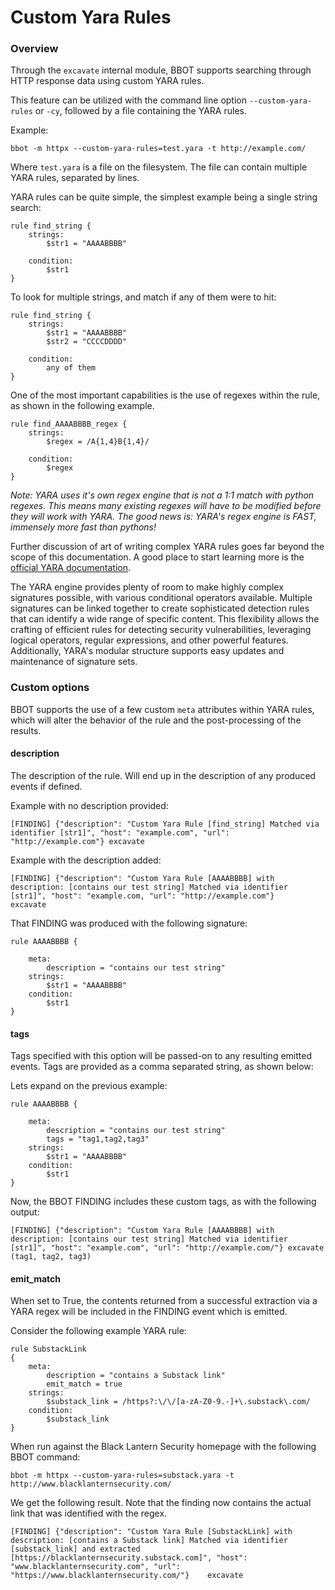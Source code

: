 # Custom Yara Rules

### Overview
Through the `excavate` internal module, BBOT supports searching through HTTP response data using custom YARA rules.

This feature can be utilized with the command line option `--custom-yara-rules` or `-cy`, followed by a file containing the YARA rules.

Example:

```
bbot -m httpx --custom-yara-rules=test.yara -t http://example.com/
```

Where `test.yara` is a file on the filesystem. The file can contain multiple YARA rules, separated by lines.

YARA rules can be quite simple, the simplest example being a single string search:

```
rule find_string {
    strings:
        $str1 = "AAAABBBB"

    condition:
        $str1
}
```

To look for multiple strings, and match if any of them were to hit:

```
rule find_string {
    strings:
        $str1 = "AAAABBBB"
        $str2 = "CCCCDDDD"

    condition:
        any of them
}
```

One of the most important capabilities is the use of regexes within the rule, as shown in the following example.

```
rule find_AAAABBBB_regex {
    strings:
        $regex = /A{1,4}B{1,4}/

    condition:
        $regex
}

```

*Note: YARA uses it's own regex engine that is not a 1:1 match with python regexes. This means many existing regexes will have to be modified before they will work with YARA. The good news is: YARA's regex engine is FAST, immensely more fast than pythons!*

Further discussion of art of writing complex YARA rules goes far beyond the scope of this documentation. A good place to start learning more is the [official YARA documentation](https://yara.readthedocs.io/en/stable/writingrules.html).

The YARA engine provides plenty of room to make highly complex signatures possible, with various conditional operators available. Multiple signatures can be linked together to create sophisticated detection rules that can identify a wide range of specific content. This flexibility allows the crafting of efficient rules for detecting security vulnerabilities, leveraging logical operators, regular expressions, and other powerful features. Additionally, YARA's modular structure supports easy updates and maintenance of signature sets.

### Custom options

BBOT supports the use of a few custom `meta` attributes within YARA rules, which will alter the behavior of the rule and the post-processing of the results.

#### description

The description of the rule. Will end up in the description of any produced events if defined.

Example with no description provided:

```
[FINDING] {"description": "Custom Yara Rule [find_string] Matched via identifier [str1]", "host": "example.com", "url": "http://example.com"} excavate
```

Example with the description added:

```
[FINDING] {"description": "Custom Yara Rule [AAAABBBB] with description: [contains our test string] Matched via identifier [str1]", "host": "example.com, "url": "http://example.com"}     excavate
```

That FINDING was produced with the following signature:

```
rule AAAABBBB {

    meta:
        description = "contains our test string"
    strings:
        $str1 = "AAAABBBB"
    condition:
        $str1
}
```

#### tags

Tags specified with this option will be passed-on to any resulting emitted events. Tags are provided as a comma separated string, as shown below:

Lets expand on the previous example:

```
rule AAAABBBB {

    meta:
        description = "contains our test string"
        tags = "tag1,tag2,tag3"
    strings:
        $str1 = "AAAABBBB"
    condition:
        $str1
}
```

Now, the BBOT FINDING includes these custom tags, as with the following output:

```
[FINDING] {"description": "Custom Yara Rule [AAAABBBB] with description: [contains our test string] Matched via identifier [str1]", "host": "example.com", "url": "http://example.com/"} excavate   (tag1, tag2, tag3)
```

#### emit_match

When set to True, the contents returned from a successful extraction via a YARA regex will be included in the FINDING event which is emitted.

Consider the following example YARA rule:

```
rule SubstackLink
{
    meta:
        description = "contains a Substack link"
        emit_match = true
    strings:
        $substack_link = /https?:\/\/[a-zA-Z0-9.-]+\.substack\.com/
    condition:
        $substack_link
}
```

When run against the Black Lantern Security homepage with the following BBOT command:

```
bbot -m httpx --custom-yara-rules=substack.yara -t http://www.blacklanternsecurity.com/

```

We get the following result. Note that the finding now contains the actual link that was identified with the regex.

```
[FINDING] {"description": "Custom Yara Rule [SubstackLink] with description: [contains a Substack link] Matched via identifier [substack_link] and extracted [https://blacklanternsecurity.substack.com]", "host": "www.blacklanternsecurity.com", "url": "https://www.blacklanternsecurity.com/"}    excavate
```
